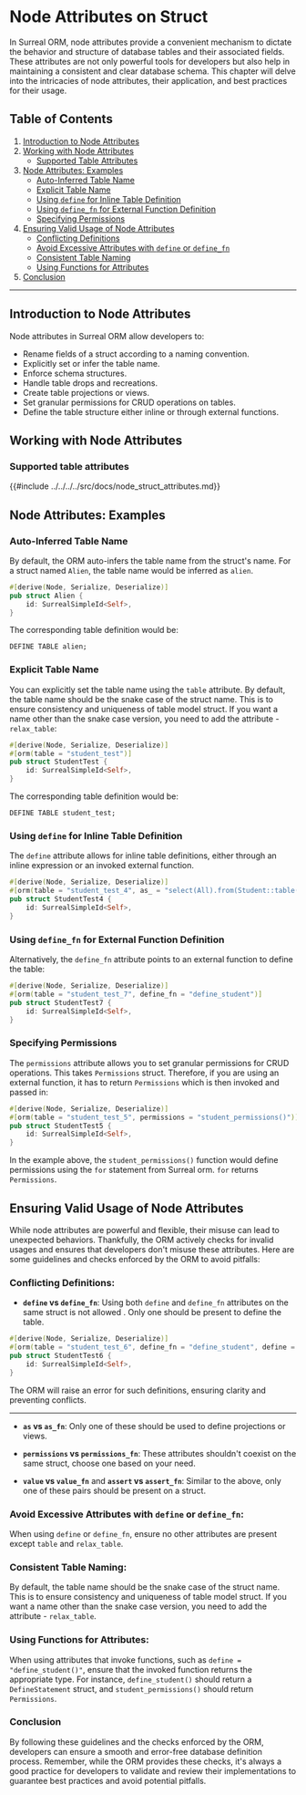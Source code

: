 # Node Attributes on Struct

In Surreal ORM, node attributes provide a convenient mechanism to dictate the
behavior and structure of database tables and their associated fields. These
attributes are not only powerful tools for developers but also help in
maintaining a consistent and clear database schema. This chapter will delve into
the intricacies of node attributes, their application, and best practices for
their usage.

## Table of Contents

1. [Introduction to Node Attributes](#introduction-to-node-attributes)
2. [Working with Node Attributes](#working-with-node-attributes)
   - [Supported Table Attributes](#supported-table-attributes)
3. [Node Attributes: Examples](#node-attributes-examples)
   - [Auto-Inferred Table Name](#auto-inferred-table-name)
   - [Explicit Table Name](#explicit-table-name)
   - [Using `define` for Inline Table Definition](#using-define-for-inline-table-definition)
   - [Using `define_fn` for External Function Definition](#using-define_fn-for-external-function-definition)
   - [Specifying Permissions](#specifying-permissions)
4. [Ensuring Valid Usage of Node Attributes](#ensuring-valid-usage-of-node-attributes)
   - [Conflicting Definitions](#conflicting-definitions)
   - [Avoid Excessive Attributes with `define` or `define_fn`](#avoid-excessive-attributes-with-define-or-define_fn)
   - [Consistent Table Naming](#consistent-table-naming)
   - [Using Functions for Attributes](#using-functions-for-attributes)
5. [Conclusion](#conclusion)

---

## Introduction to Node Attributes

Node attributes in Surreal ORM allow developers to:

- Rename fields of a struct according to a naming convention.
- Explicitly set or infer the table name.
- Enforce schema structures.
- Handle table drops and recreations.
- Create table projections or views.
- Set granular permissions for CRUD operations on tables.
- Define the table structure either inline or through external functions.

## Working with Node Attributes

### Supported table attributes

{{#include ../../../../src/docs/node_struct_attributes.md}}

## Node Attributes: Examples

### Auto-Inferred Table Name

By default, the ORM auto-infers the table name from the struct's name. For a
struct named `Alien`, the table name would be inferred as `alien`.

```rust
#[derive(Node, Serialize, Deserialize)]
pub struct Alien {
    id: SurrealSimpleId<Self>,
}
```

The corresponding table definition would be:

```
DEFINE TABLE alien;
```

### Explicit Table Name

You can explicitly set the table name using the `table` attribute. By
default, the table name should be the snake case of the struct name. This is to
ensure consistency and uniqueness of table model struct. If you want a name
other than the snake case version, you need to add the attribute -
`relax_table`:

```rust
#[derive(Node, Serialize, Deserialize)]
#[orm(table = "student_test")]
pub struct StudentTest {
    id: SurrealSimpleId<Self>,
}
```

The corresponding table definition would be:

```
DEFINE TABLE student_test;
```

### Using `define` for Inline Table Definition

The `define` attribute allows for inline table definitions, either through an
inline expression or an invoked external function.

```rust
#[derive(Node, Serialize, Deserialize)]
#[orm(table = "student_test_4", as_ = "select(All).from(Student::table())", define = "define_student()")]
pub struct StudentTest4 {
    id: SurrealSimpleId<Self>,
}
```

### Using `define_fn` for External Function Definition

Alternatively, the `define_fn` attribute points to an external function to
define the table:

```rust
#[derive(Node, Serialize, Deserialize)]
#[orm(table = "student_test_7", define_fn = "define_student")]
pub struct StudentTest7 {
    id: SurrealSimpleId<Self>,
}
```

### Specifying Permissions

The `permissions` attribute allows you to set granular permissions for CRUD
operations. This takes `Permissions` struct. Therefore, if you are using an
external function, it has to return `Permissions` which is then invoked and
passed in:

```rust
#[derive(Node, Serialize, Deserialize)]
#[orm(table = "student_test_5", permissions = "student_permissions()")]
pub struct StudentTest5 {
    id: SurrealSimpleId<Self>,
}
```

In the example above, the `student_permissions()` function would define
permissions using the `for` statement from Surreal orm. `for` returns
`Permissions`.

## Ensuring Valid Usage of Node Attributes

While node attributes are powerful and flexible, their misuse can lead to
unexpected behaviors. Thankfully, the ORM actively checks for invalid usages and
ensures that developers don't misuse these attributes. Here are some guidelines
and checks enforced by the ORM to avoid pitfalls:

### **Conflicting Definitions**:

- **`define` vs `define_fn`**: Using both `define` and `define_fn` attributes on
  the same struct is not allowed . Only one should be present to define the
  table.

```rust
#[derive(Node, Serialize, Deserialize)]
#[orm(table = "student_test_6", define_fn = "define_student", define = "define_student()")]
pub struct StudentTest6 {
    id: SurrealSimpleId<Self>,
}
```

The ORM will raise an error for such definitions, ensuring clarity and
preventing conflicts.

---

- **`as` vs `as_fn`**: Only one of these should be used to define projections or
  views.

- **`permissions` vs `permissions_fn`**: These attributes shouldn't coexist on
  the same struct, choose one based on your need.

- **`value` vs `value_fn`** and **`assert` vs `assert_fn`**: Similar to the
  above, only one of these pairs should be present on a struct.

### **Avoid Excessive Attributes with `define` or `define_fn`**:

When using `define` or `define_fn`, ensure no other attributes are present
except `table` and `relax_table`.

### **Consistent Table Naming**:

By default, the table name should be the snake case of the struct name. This is
to ensure consistency and uniqueness of table model struct. If you want a name
other than the snake case version, you need to add the attribute -
`relax_table`.

### **Using Functions for Attributes**:

When using attributes that invoke functions, such as
`define = "define_student()"`, ensure that the invoked function returns the
appropriate type. For instance, `define_student()` should return a
`DefineStatement` struct, and `student_permissions()` should return
`Permissions`.

### Conclusion

By following these guidelines and the checks enforced by the ORM, developers can
ensure a smooth and error-free database definition process. Remember, while the
ORM provides these checks, it's always a good practice for developers to
validate and review their implementations to guarantee best practices and avoid
potential pitfalls.
